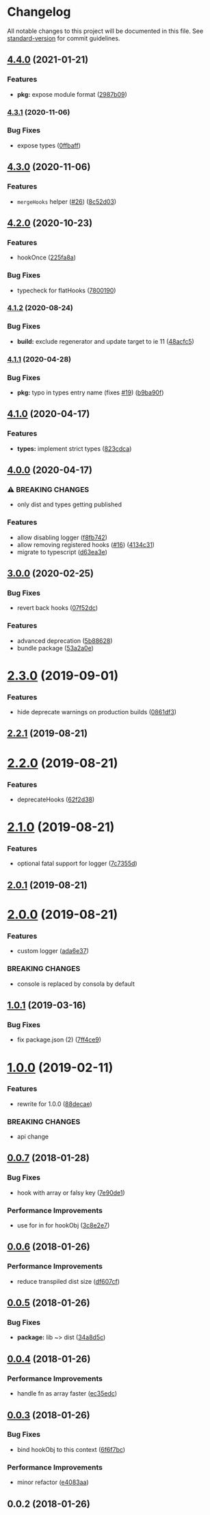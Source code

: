 # Changelog

All notable changes to this project will be documented in this file. See [standard-version](https://github.com/conventional-changelog/standard-version) for commit guidelines.

## [4.4.0](https://github.com/nuxt-contrib/hookable/compare/v4.3.1...v4.4.0) (2021-01-21)


### Features

* **pkg:** expose module format ([2987b09](https://github.com/nuxt-contrib/hookable/commit/2987b0901e292eb4570f8141ca51cfd9d2d3f94f))

### [4.3.1](https://github.com/nuxt-contrib/hookable/compare/v4.3.0...v4.3.1) (2020-11-06)


### Bug Fixes

* expose types ([0ffbaff](https://github.com/nuxt-contrib/hookable/commit/0ffbaffa91d38e333e0818cd73a084cf1e8657c8))

## [4.3.0](https://github.com/nuxt-contrib/hookable/compare/v4.2.0...v4.3.0) (2020-11-06)


### Features

* `mergeHooks` helper ([#26](https://github.com/nuxt-contrib/hookable/issues/26)) ([8c52d03](https://github.com/nuxt-contrib/hookable/commit/8c52d034aa1a40bafb13d0b847c72593c51fcba5))

## [4.2.0](https://github.com/nuxt-contrib/hookable/compare/v4.1.2...v4.2.0) (2020-10-23)


### Features

* hookOnce ([225fa8a](https://github.com/nuxt-contrib/hookable/commit/225fa8af85e1a504916c357f57b047143b6bc5ab))


### Bug Fixes

* typecheck for flatHooks ([7800190](https://github.com/nuxt-contrib/hookable/commit/7800190feb82134be5dd089ca184a18a6644da19))

### [4.1.2](https://github.com/nuxt-contrib/hookable/compare/v4.1.1...v4.1.2) (2020-08-24)


### Bug Fixes

* **build:** exclude regenerator and update target to ie 11 ([48acfc5](https://github.com/nuxt-contrib/hookable/commit/48acfc5c0a4b0fb8edc6e9790b37ad336c966215))

### [4.1.1](https://github.com/nuxt-contrib/hookable/compare/v4.1.0...v4.1.1) (2020-04-28)


### Bug Fixes

* **pkg:** typo in types entry name (fixes [#19](https://github.com/nuxt-contrib/hookable/issues/19)) ([b9ba90f](https://github.com/nuxt-contrib/hookable/commit/b9ba90fbc725097e41c430d7df4205985c2faaec))

## [4.1.0](https://github.com/nuxt-contrib/hookable/compare/v4.0.0...v4.1.0) (2020-04-17)


### Features

* **types:** implement strict types ([823cdca](https://github.com/nuxt-contrib/hookable/commit/823cdcac728d189b802f75faa9a361ac5ea4883d))

## [4.0.0](https://github.com/nuxt-contrib/hookable/compare/v3.0.0...v4.0.0) (2020-04-17)


### ⚠ BREAKING CHANGES

* only dist and types getting published

### Features

* allow disabling logger ([f8fb742](https://github.com/nuxt-contrib/hookable/commit/f8fb74224f1277ec7f7d5a37bd312af7514fc962))
* allow removing registered hooks ([#16](https://github.com/nuxt-contrib/hookable/issues/16)) ([4134c31](https://github.com/nuxt-contrib/hookable/commit/4134c31c44256cc82cac3a7a3610ece9252431dc))
* migrate to typescript ([d63ea3e](https://github.com/nuxt-contrib/hookable/commit/d63ea3e408ebea74ea3855af0c6e51880ebf9cac))

## [3.0.0](https://github.com/nuxt-contrib/hookable/compare/v2.3.0...v3.0.0) (2020-02-25)


### Bug Fixes

* revert back hooks ([07f52dc](https://github.com/nuxt-contrib/hookable/commit/07f52dc))


### Features

* advanced deprecation ([5b88628](https://github.com/nuxt-contrib/hookable/commit/5b88628))
* bundle package ([53a2a0e](https://github.com/nuxt-contrib/hookable/commit/53a2a0e))

# [2.3.0](https://github.com/nuxt-contrib/hookable/compare/v2.2.1...v2.3.0) (2019-09-01)


### Features

* hide deprecate warnings on production builds ([0861df3](https://github.com/nuxt-contrib/hookable/commit/0861df3))



## [2.2.1](https://github.com/nuxt-contrib/hookable/compare/v2.2.0...v2.2.1) (2019-08-21)



# [2.2.0](https://github.com/nuxt-contrib/hookable/compare/v2.1.0...v2.2.0) (2019-08-21)


### Features

* deprecateHooks ([62f2d38](https://github.com/nuxt-contrib/hookable/commit/62f2d38))



# [2.1.0](https://github.com/nuxt-contrib/hookable/compare/v2.0.1...v2.1.0) (2019-08-21)


### Features

* optional fatal support for logger ([7c7355d](https://github.com/nuxt-contrib/hookable/commit/7c7355d))



## [2.0.1](https://github.com/nuxt-contrib/hookable/compare/v2.0.0...v2.0.1) (2019-08-21)



# [2.0.0](https://github.com/nuxt-contrib/hookable/compare/v1.0.1...v2.0.0) (2019-08-21)


### Features

* custom logger ([ada6e37](https://github.com/nuxt-contrib/hookable/commit/ada6e37))


### BREAKING CHANGES

* console is replaced by consola by default



## [1.0.1](https://github.com/nuxt-contrib/hookable/compare/v1.0.0...v1.0.1) (2019-03-16)


### Bug Fixes

* fix package.json (2) ([7ff4ce9](https://github.com/nuxt-contrib/hookable/commit/7ff4ce9))



<a name="1.0.0"></a>
# [1.0.0](https://github.com/nuxt-contrib/hookable/compare/v0.0.7...v1.0.0) (2019-02-11)


### Features

* rewrite for 1.0.0 ([88decae](https://github.com/nuxt-contrib/hookable/commit/88decae))


### BREAKING CHANGES

* api change



<a name="0.0.7"></a>
## [0.0.7](https://github.com/pi0/hookable/compare/v0.0.6...v0.0.7) (2018-01-28)


### Bug Fixes

* hook with array or falsy key ([7e90de1](https://github.com/pi0/hookable/commit/7e90de1))


### Performance Improvements

* use for in for hookObj ([3c8e2e7](https://github.com/pi0/hookable/commit/3c8e2e7))



<a name="0.0.6"></a>
## [0.0.6](https://github.com/pi0/hookable/compare/v0.0.5...v0.0.6) (2018-01-26)


### Performance Improvements

* reduce transpiled dist size ([df607cf](https://github.com/pi0/hookable/commit/df607cf))



<a name="0.0.5"></a>
## [0.0.5](https://github.com/pi0/hookable/compare/v0.0.4...v0.0.5) (2018-01-26)


### Bug Fixes

* **package:** lib ~> dist ([34a8d5c](https://github.com/pi0/hookable/commit/34a8d5c))



<a name="0.0.4"></a>
## [0.0.4](https://github.com/pi0/hookable/compare/v0.0.3...v0.0.4) (2018-01-26)


### Performance Improvements

* handle fn as array faster ([ec35edc](https://github.com/pi0/hookable/commit/ec35edc))



<a name="0.0.3"></a>
## [0.0.3](https://github.com/pi0/hookable/compare/v0.0.2...v0.0.3) (2018-01-26)


### Bug Fixes

* bind hookObj to this context ([6f6f7bc](https://github.com/pi0/hookable/commit/6f6f7bc))


### Performance Improvements

* minor refactor ([e4083aa](https://github.com/pi0/hookable/commit/e4083aa))



<a name="0.0.2"></a>
## 0.0.2 (2018-01-26)
